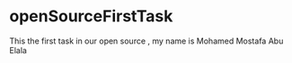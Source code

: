 # openSourceFirstTask
This the first task in our open source , my name is Mohamed Mostafa Abu Elala
